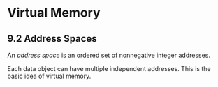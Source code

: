 # Virtual Memory

## 9.2 Address Spaces
An *address space* is an ordered set of nonnegative integer addresses.

Each data object can have multiple independent addresses. This is the basic idea of virtual memory.